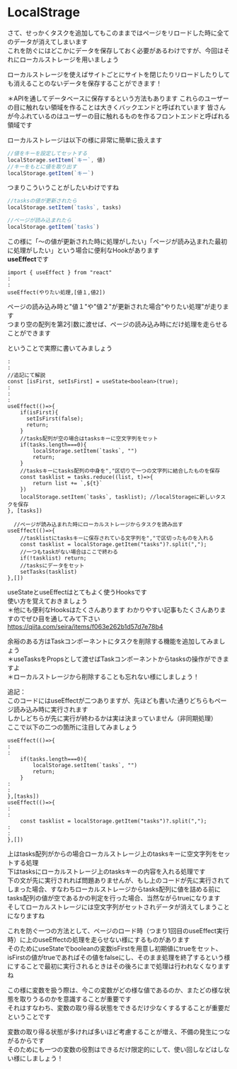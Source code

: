 # LocalStrage

さて、せっかくタスクを追加してもこのままではページをリロードした時に全てのデータが消えてしまいます  
これを防ぐにはどこかにデータを保存しておく必要があるわけですが、今回はそれにローカルストレージを用いましょう  

ローカルストレージを使えばサイトごとにサイトを閉じたりリロードしたりしても消えることのないデータを保存することができます！

＊APIを通してデータベースに保存するという方法もあります
これらのユーザーの目に触れない領域を作ることは大きくバックエンドと呼ばれています
皆さんが今ふれているのはユーザーの目に触れるものを作るフロントエンドと呼ばれる領域です

ローカルストレージは以下の様に非常に簡単に扱えます
```ts
//値をキーを設定してセットする
localStorage.setItem(`キー`, 値)
//キーをもとに値を取り出す
localStorage.getItem(`キー`)
```

つまりこういうことがしたいわけですね

```ts
//tasksの値が更新されたら
localStorage.setItem(`tasks`, tasks)

//ページが読み込まれたら
localStorage.getItem(`tasks`)
```

この様に「〜の値が更新された時に処理がしたい」「ページが読み込まれた最初に処理がしたい」という場合に便利なHookがあります  
**useEffect**です

```tsx
import { useEffect } from "react"
:
:
useEffect(やりたい処理,[値１,値2])
```
ページの読み込み時と"値１"や"値２"が更新された場合"やりたい処理"が走ります  
つまり空の配列を第2引数に渡せば、ページの読み込み時にだけ処理を走らせることができます

ということで実際に書いてみましょう

```tsx
:
:
//追記にて解説
const [isFirst, setIsFirst] = useState<boolean>(true);
:
:
:
useEffect(()=>{
    if(isFirst){
      setIsFirst(false);
      return;
    }
    //tasks配列が空の場合はtasksキーに空文字列をセット
    if(tasks.length===0){
        localStorage.setItem(`tasks`, "")
        return;
    }
    //tasksキーにtasks配列の中身を","区切りで一つの文字列に結合したものを保存
    const tasklist = tasks.reduce((list, t)=>{
        return list += `,${t}`
    })
    localStorage.setItem(`tasks`, tasklist); //localStorageに新しいタスクを保存
}, [tasks])

  //ページが読み込まれた時にローカルストレージからタスクを読み出す
useEffect(()=>{
    //tasklistにtasksキーに保存されている文字列を","で区切ったものを入れる
    const tasklist = localStorage.getItem("tasks")?.split(",");
    //一つもtaskがない場合はここで終わる
    if(!tasklist) return;
    //tasksにデータをセット
    setTasks(tasklist)
},[])
```

useStateとuseEffectはとてもよく使うHooksです  
使い方を覚えておきましょう  
＊他にも便利なHooksはたくさんあります
わかりやすい記事もたくさんありますのでぜひ目を通してみて下さい
https://qiita.com/seira/items/f063e262b1d57d7e78b4

余裕のある方はTaskコンポーネントにタスクを削除する機能を追加してみましょう  
＊useTasksをPropsとして渡せばTaskコンポーネントからtasksの操作ができますよ  
＊ローカルストレージから削除することも忘れない様にしましょう！

追記：  
このコードにはuseEffectが二つありますが、先ほども書いた通りどちらもページ読み込み時に実行されます  
しかしどちらが先に実行が終わるかは実は決まっていません（非同期処理）  
ここで以下の二つの箇所に注目してみましょう
```tsx
useEffect(()=>{
:
:
    if(tasks.length===0){
        localStorage.setItem(`tasks`, "")
        return;
    }
:
:
},[tasks])
useEffect(()=>{
:
:
    const tasklist = localStorage.getItem("tasks")?.split(",");
:
:
},[])
``` 
上はtasks配列がからの場合ローカルストレージ上のtasksキーに空文字列をセットする処理  
下はtasksにローカルストレージ上のtasksキーの内容を入れる処理です  
下の文が先に実行されれば問題ありませんが、もし上のコードが先に実行されてしまった場合、すなわちローカルストレージからtasks配列に値を詰める前にtasks配列の値が空であるかの判定を行った場合、当然ながらtrueになります  
そしてローカルストレージには空文字列がセットされデータが消えてしまうことになりますね  

これを防ぐ一つの方法として、ページのロード時（つまり1回目のuseEffect実行時）に上のuseEffectの処理を走らせない様にするものがあります  
そのためにuseStateでbooleanの変数isFirstを用意し初期値にtrueをセット、isFirstの値がtrueであればその値をfalseにし、そのまま処理を終了するという様にすることで最初に実行されるときはその後ろにまで処理は行われなくなりますね  

この様に変数を扱う際は、今この変数がどの様な値であるのか、またどの様な状態を取りうるのかを意識することが重要です  
それはすなわち、変数の取り得る状態をできるだけ少なくするすることが重要だということです  

変数の取り得る状態が多ければ多いほど考慮することが増え、不備の発生につながるからです  
そのためにも一つの変数の役割はできるだけ限定的にして、使い回しなどはしない様にしましょう！